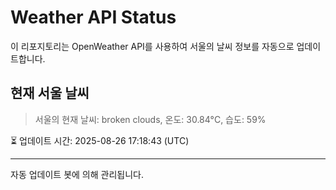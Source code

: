 
# Weather API Status

이 리포지토리는 OpenWeather API를 사용하여 서울의 날씨 정보를 자동으로 업데이트합니다.

## 현재 서울 날씨
> 서울의 현재 날씨: broken clouds, 온도: 30.84°C, 습도: 59%

⏳ 업데이트 시간: 2025-08-26 17:18:43 (UTC)

---
자동 업데이트 봇에 의해 관리됩니다.
